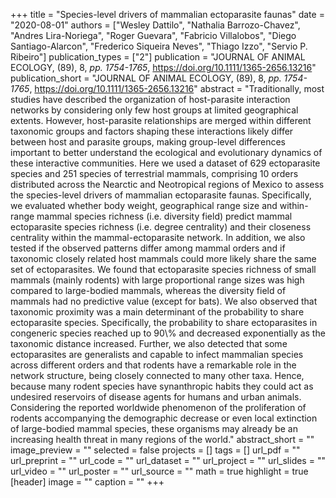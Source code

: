 +++
title = "Species-level drivers of mammalian ectoparasite faunas"
date = "2020-08-01"
authors = ["Wesley Dattilo", "Nathalia Barrozo-Chavez", "Andres Lira-Noriega", "Roger Guevara", "Fabricio Villalobos", "Diego Santiago-Alarcon", "Frederico Siqueira Neves", "Thiago Izzo", "Servio P. Ribeiro"]
publication_types = ["2"]
publication = "JOURNAL OF ANIMAL ECOLOGY, (89), 8, _pp. 1754-1765_, https://doi.org/10.1111/1365-2656.13216"
publication_short = "JOURNAL OF ANIMAL ECOLOGY, (89), 8, _pp. 1754-1765_, https://doi.org/10.1111/1365-2656.13216"
abstract = "Traditionally, most studies have described the organization of host-parasite interaction networks by considering only few host groups at limited geographical extents. However, host-parasite relationships are merged within different taxonomic groups and factors shaping these interactions likely differ between host and parasite groups, making group-level differences important to better understand the ecological and evolutionary dynamics of these interactive communities. Here we used a dataset of 629 ectoparasite species and 251 species of terrestrial mammals, comprising 10 orders distributed across the Nearctic and Neotropical regions of Mexico to assess the species-level drivers of mammalian ectoparasite faunas. Specifically, we evaluated whether body weight, geographical range size and within-range mammal species richness (i.e. diversity field) predict mammal ectoparasite species richness (i.e. degree centrality) and their closeness centrality within the mammal-ectoparasite network. In addition, we also tested if the observed patterns differ among mammal orders and if taxonomic closely related host mammals could more likely share the same set of ectoparasites. We found that ectoparasite species richness of small mammals (mainly rodents) with large proportional range sizes was high compared to large-bodied mammals, whereas the diversity field of mammals had no predictive value (except for bats). We also observed that taxonomic proximity was a main determinant of the probability to share ectoparasite species. Specifically, the probability to share ectoparasites in congeneric species reached up to 90\\% and decreased exponentially as the taxonomic distance increased. Further, we also detected that some ectoparasites are generalists and capable to infect mammalian species across different orders and that rodents have a remarkable role in the network structure, being closely connected to many other taxa. Hence, because many rodent species have synanthropic habits they could act as undesired reservoirs of disease agents for humans and urban animals. Considering the reported worldwide phenomenon of the proliferation of rodents accompanying the demographic decrease or even local extinction of large-bodied mammal species, these organisms may already be an increasing health threat in many regions of the world."
abstract_short = ""
image_preview = ""
selected = false
projects = []
tags = []
url_pdf = ""
url_preprint = ""
url_code = ""
url_dataset = ""
url_project = ""
url_slides = ""
url_video = ""
url_poster = ""
url_source = ""
math = true
highlight = true
[header]
image = ""
caption = ""
+++
